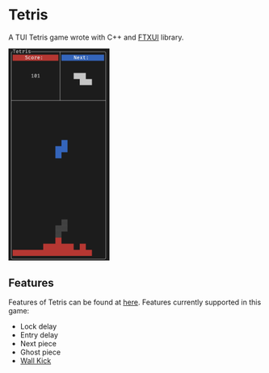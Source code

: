 # Tetris

A TUI Tetris game wrote with C++ and [FTXUI](https://github.com/ArthurSonzogni/FTXUI) library.

<img src="./img/1.png" width="200"/>

## Features <a name = "feature"></a>

Features of Tetris can be found at [here](https://strategywiki.org/wiki/Tetris/Features). Features currently supported in this game:

- Lock delay
- Entry delay
- Next piece
- Ghost piece
- [Wall Kick](https://strategywiki.org/wiki/Tetris/Rotation_systems)
